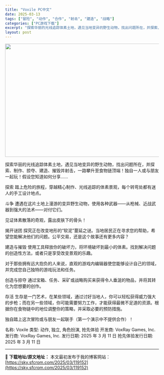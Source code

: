 ```yaml
---
title: "Voxile PC中文"
date: 2025-03-13
tags: ["冒险", "动作", "合作", "射击", "建造", "战略"]
categories: ["PC游戏下载"]
excerpt: "探索华丽的光线追踪体素土地，遇见当地变异的野生动物，找出问题所在，并探索、制作、掠夺、建造、摧毁并射击，一路攀升至食物链顶端！独自一人或与朋友一起玩！假设您知道如何分享…… 探索 踏上危险的旅程，穿越精心制作、光线追踪的体素景观，每个转弯处都有迷人的手工设计地点。 斗争 遭遇在这片土地上漫游的变异野&hellip;"
layout: post
---
```


<img class="aligncenter size-full wp-image-119153" src="https://sky.sfcrom.com/wp-content/uploads/2025/03/2025031216343711.webp" alt="" width="660" height="370" />

探索华丽的光线追踪体素土地，遇见当地变异的野生动物，找出问题所在，并探索、制作、掠夺、建造、摧毁并射击，一路攀升至食物链顶端！独自一人或与朋友一起玩！假设您知道如何分享……

探索
踏上危险的旅程，穿越精心制作、光线追踪的体素景观，每个转弯处都有迷人的手工设计地点。

斗争
遭遇在这片土地上漫游的变异野生动物，使用各种武器——从枪械、近战武器到强大的法术——对付它们。

见证体素散落的奇观，露出皮肤下的骨头！

揭开谜团
探究正在改变地形的“软泥”蔓延之谜。当地居民正在寻求您的帮助，希望您能解决他们的问题。公平交易，还是这个故事还有更多内容？

建造与摧毁
使用工具释放你的破坏力，将环境破坏到最小的体素。找到解决问题的创造性方法，或者只是享受改变景观的乐趣。

对于那些拥有远大抱负的人来说，直观的游戏内编辑器使您能够设计自己的领域，并完成您自己独特的游戏玩法和任务。

创造与掠夺
通过宝箱、任务、采矿或战略购买来获得令人垂涎的物品，并将其转化为您想要的创作。

存活
生存是一门艺术，在某些领域，通过讨好当地人，你可以轻松获得威力强大的步枪；而在另一些领域，你可能需要努力工作，才能获得最微不足道的资源。根据你在食物链中的地位调整你的策略，并采取必要的预防措施。

独自踏上这次冒险或与朋友一起联手（第一个演示中不提供合作）！

名称: Voxile
类型: 动作, 独立, 角色扮演, 抢先体验
开发商: VoxRay Games, Inc.
发行商: VoxRay Games, Inc.
发行日期: 2025 年 3 月 11 日
抢先体验发行日期: 2025 年 3 月 11 日

---
📖 **下载地址/原文地址：** 本文最初发布于我的博客网站：[https://sky.sfcrom.com/2025/03/119152](https://sky.sfcrom.com/2025/03/119152)
